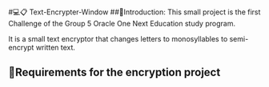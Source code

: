 #💻📋 Text-Encrypter-Window
##💬Introduction:
This small project is the first Challenge of the Group 5 Oracle One Next Education study program.

It is a small text encryptor that changes letters to monosyllables to semi-encrypt written text.
## 📝Requirements for the encryption project

